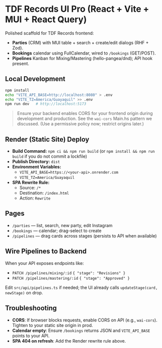 
# TDF Records UI Pro (React + Vite + MUI + React Query)

Polished scaffold for TDF Records frontend:
- **Parties** (CRM) with MUI table + search + create/edit dialogs (RHF + Zod).
- **Bookings** calendar using FullCalendar, wired to `/bookings` (GET/POST).
- **Pipelines** Kanban for Mixing/Mastering (hello-pangea/dnd); API hook present.

## Local Development
```bash
npm install
echo "VITE_API_BASE=http://localhost:8080" > .env
echo "VITE_TZ=America/Guayaquil" >> .env
npm run dev   # http://localhost:5173
```

> Ensure your backend enables CORS for your frontend origin during development and production. See the `wai-cors` Main.hs pattern we discussed. (Use a permissive policy now; restrict origins later.)

## Render (Static Site) Deploy
- **Build Command:** `npm ci && npm run build` (or `npm install && npm run build` if you do not commit a lockfile)
- **Publish Directory:** `dist`
- **Environment Variables:**
  - `VITE_API_BASE=https://<your-api>.onrender.com`
  - `VITE_TZ=America/Guayaquil`
- **SPA Rewrite Rule:**
  - Source: `/*`
  - Destination: `/index.html`
  - Action: `Rewrite`

## Pages
- `/parties` — list, search, new party, edit Instagram
- `/bookings` — calendar; drag-select to create
- `/pipelines` — drag cards across stages (persists to API when available)

## Wire Pipelines to Backend
When your API exposes endpoints like:
- `PATCH /pipelines/mixing/:id` `{ "stage": "Revisions" }`
- `PATCH /pipelines/mastering/:id` `{ "stage": "Approved" }`

Edit `src/api/pipelines.ts` if needed; the UI already calls `updateStage(card, newStage)` on drop.

## Troubleshooting
- **CORS**: If browser blocks requests, enable CORS on API (e.g., `wai-cors`). Tighten to your static site origin in prod.
- **Calendar empty**: Ensure `/bookings` returns JSON and `VITE_API_BASE` points to your API.
- **SPA 404 on refresh**: Add the Render rewrite rule above.
